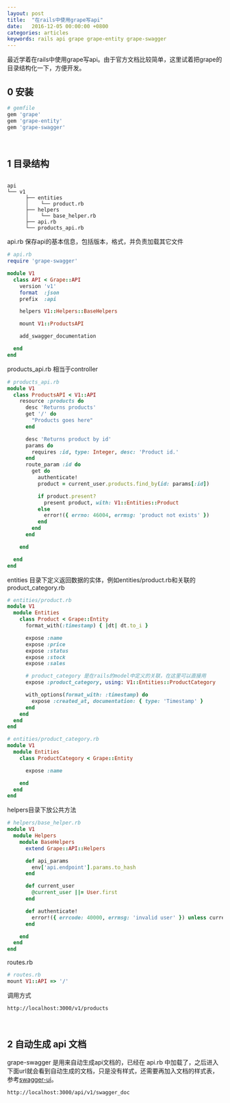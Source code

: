 ```yaml
---
layout: post
title:  "在rails中使用grape写api"
date:   2016-12-05 00:00:00 +0800
categories: articles
keywords: rails api grape grape-entity grape-swagger
---
```


最近学着在rails中使用grape写api。由于官方文档比较简单，这里试着把grape的目录结构化一下，方便开发。

## 0 安装

```ruby
# gemfile
gem 'grape'
gem 'grape-entity'
gem 'grape-swagger'
```
<br>

## 1 目录结构

```text

api
└── v1
      ├── entities
      │    └── product.rb
      ├── helpers
      │    └── base_helper.rb
      ├── api.rb
      └── products_api.rb
```

api.rb 保存api的基本信息，包括版本，格式，并负责加载其它文件
```ruby
# api.rb
require 'grape-swagger'

module V1
  class API < Grape::API
    version 'v1'
    format  :json
    prefix  :api

    helpers V1::Helpers::BaseHelpers

    mount V1::ProductsAPI

    add_swagger_documentation

  end
end
```

products_api.rb 相当于controller
```ruby
# products_api.rb
module V1
  class ProductsAPI < V1::API
    resource :products do
      desc 'Returns products'
      get '/' do
        "Products goes here"
      end

      desc 'Returns product by id'
      params do
        requires :id, type: Integer, desc: 'Product id.'
      end
      route_param :id do
        get do
          authenticate!
          product = current_user.products.find_by(id: params[:id])

          if product.present?
            present product, with: V1::Entities::Product
          else
            error!({ errno: 46004, errmsg: 'product not exists' })
          end
        end
      end

    end

  end
end

```

entities 目录下定义返回数据的实体，例如entities/product.rb和关联的product_category.rb
```ruby
# entities/product.rb
module V1
  module Entities
    class Product < Grape::Entity
      format_with(:timestamp) { |dt| dt.to_i }

      expose :name
      expose :price
      expose :status
      expose :stock
      expose :sales

      # product_category 是在rails的model中定义的关联，在这里可以直接用
      expose :product_category, using: V1::Entities::ProductCategory

      with_options(format_with: :timestamp) do
        expose :created_at, documentation: { type: 'Timestamp' }
      end
    end
  end
end
```

```ruby
# entities/product_category.rb
module V1
  module Entities
    class ProductCategory < Grape::Entity

      expose :name

    end
  end
end

```

helpers目录下放公共方法
```ruby
# helpers/base_helper.rb
module V1
  module Helpers
    module BaseHelpers
      extend Grape::API::Helpers

      def api_params
        env['api.endpoint'].params.to_hash
      end

      def current_user
        @current_user ||= User.first
      end

      def authenticate!
        error!({ errcode: 40000, errmsg: 'invalid user' }) unless current_user
      end

    end
  end
end
```

routes.rb
```ruby
# routes.rb
mount V1::API => '/'
```

调用方式
```text
http://localhost:3000/v1/products
```
<br>

## 2 自动生成 api 文档
grape-swagger 是用来自动生成api文档的，已经在 api.rb 中加载了，之后进入下面url就会看到自动生成的文档，只是没有样式，还需要再加入文档的样式表，参考[swagger-ui](https://github.com/swagger-api/swagger-ui)。
```text
http://localhost:3000/api/v1/swagger_doc
```
